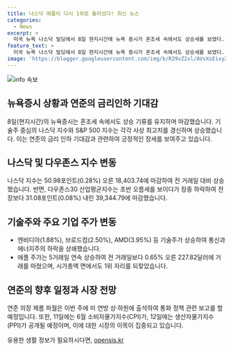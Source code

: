 ```yaml
---
title: 나스닥 애플이 다시 1위로 돌아섰다! 최신 뉴스
categories:
  - News
excerpt: >
  미국 뉴욕 나스닥 빌딩에서 8일 현지시간에 뉴욕 증시가 혼조세 속에서도 상승세를 보였다. 스탠더드앤드푸어스 500 지수와 나스닥 지수는 전 거래일 대비 상승하며 사상 최고치를 경신했다. 기술주의 상승으로 통신과 에너지주의 하락을 상쇄했고, 애플의 주가도 상승세를 보였다. 경기 약화가 연준의 금리 인하로 이어질 수 있다는 낙관론이 지속되며 미 금융시장은 연준 의장 발언과 물가 지표에 주목하고 있다. 연준 의장은 통화 정책 관련 보고를 할 예정이고, 소비자물가지수와 생산자물가지수가 공개될 예정이다.
feature_text: >
  미국 뉴욕 나스닥 빌딩에서 8일 현지시간에 뉴욕 증시가 혼조세 속에서도 상승세를 보였다. 스탠더드앤드푸어스 500 지수와 나스닥 지수는 전 거래일 대비 상승하며 사상 최고치를 경신했다. 기술주의 상승으로 통신과 에너지주의 하락을 상쇄했고, 애플의 주가도 상승세를 보였다. 경기 약화가 연준의 금리 인하로 이어질 수 있다는 낙관론이 지속되며 미 금융시장은 연준 의장 발언과 물가 지표에 주목하고 있다. 연준 의장은 통화 정책 관련 보고를 할 예정이고, 소비자물가지수와 생산자물가지수가 공개될 예정이다.
image: 'https://blogger.googleusercontent.com/img/b/R29vZ2xl/AVvXsEixyZcFfHzMRdzZMjFBmAUKJYCLCGyLL1o632UiGVXcaFdKo_bkvkuCioo0uUKlGfBVcT3P84aROyZIXSBEx3Aw5nCQ3pTgDom1WDC4m8eifvWiAmWEEVb4x6G_l8C0QH225ldMjyaFvpxGEBGNO37VmDTDMHGhJPq73UglMfDca1-0aw/s1600/blogspot.png'
---
```


<p><img src="https://blogger.googleusercontent.com/img/b/R29vZ2xl/AVvXsEixyZcFfHzMRdzZMjFBmAUKJYCLCGyLL1o632UiGVXcaFdKo_bkvkuCioo0uUKlGfBVcT3P84aROyZIXSBEx3Aw5nCQ3pTgDom1WDC4m8eifvWiAmWEEVb4x6G_l8C0QH225ldMjyaFvpxGEBGNO37VmDTDMHGhJPq73UglMfDca1-0aw/s1600/blogspot.png" alt="info 속보" /></p>

<h2 data-ke-size="size26">뉴욕증시 상황과 연준의 금리인하 기대감</h2>

<p data-ke-size="size16">8일(현지시간)의 뉴욕증시는 혼조세 속에서도 상승 기류를 유지하며 마감했습니다. 기술주 중심의 나스닥 지수와 S&P 500 지수는 각각 사상 최고치를 경신하며 상승했습니다. 이는 연준의 금리 인하 기대감과 관련하여 긍정적인 장세를 보여주고 있습니다.</p>

<h2 data-ke-size="size26">나스닥 및 다우존스 지수 변동</h2>

<p data-ke-size="size16">나스닥 지수는 50.98포인트(0.28%) 오른 18,403.74에 마감하여 전 거래일 대비 상승했습니다. 반면, 다우존스30 산업평균지수는 초반 오름세를 보이다가 장중 하락하여 전장보다 31.08포인트(0.08%) 내린 39,344.79에 마감했습니다.</p>

<h2 data-ke-size="size26">기술주와 주요 기업 주가 변동</h2>

<ul>
    <li>엔비디아(1.88%), 브로드컴(2.50%), AMD(3.95%) 등 기술주가 상승하여 통신과 에너지주의 하락을 상쇄했습니다.</li>
    <li>애플 주가는 5거래일 연속 상승하여 전 거래일보다 0.65% 오른 227.82달러에 거래를 마쳤으며, 시가총액 면에서도 1위 자리를 되찾았습니다.</li>
</ul>

<h2 data-ke-size="size26">연준의 향후 일정과 시장 전망</h2>

<p data-ke-size="size16">연준 의장 제롬 파월은 이번 주에 미 연방 상·하원에 출석하여 통화 정책 관련 보고를 할 예정입니다. 또한, 11일에는 6월 소비자물가지수(CPI)가, 12일에는 생산자물가지수(PPI)가 공개될 예정이며, 이에 대한 시장의 이목이 집중되고 있습니다.</p>
유용한 생활 정보가 필요하시다면, <a href="https://opensis.kr" rel="dofollow">opensis.kr</a>


